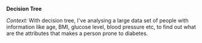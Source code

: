 <b> Decision Tree </b>

<i>Context:</i> With decision tree, I've analysing a large data set of people with information like age, BMI, glucose level, blood pressure etc, to find out what are the attributes that makes a person prone to diabetes.
